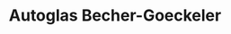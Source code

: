 ---
title: "Autoglas Becher-Goeckeler"
url: /ehingen-donau/autoglas-becher-goeckeler/
shop: Autowerkstatt
---